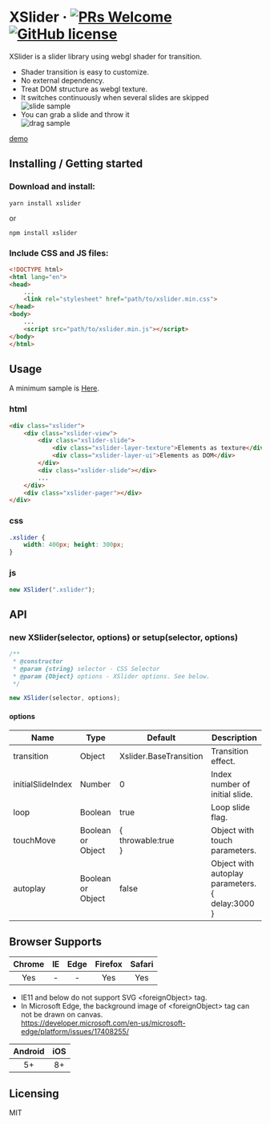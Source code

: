 # XSlider &middot; [![PRs Welcome](https://img.shields.io/badge/PRs-welcome-brightgreen.svg?style=flat-square)](http://makeapullrequest.com) [![GitHub license](https://img.shields.io/badge/license-MIT-blue.svg?style=flat-square)](https://github.com/your/your-project/blob/master/LICENSE)

XSlider is a slider library using webgl shader for transition.

- Shader transition is easy to customize.
- No external dependency.
- Treat DOM structure as webgl texture.
- It switches continuously when several slides are skipped  
![slide sample](https://raw.githubusercontent.com/wiki/112KA/xslider/images/xslider_slide.gif)
- You can grab a slide and throw it  
![drag sample](https://raw.githubusercontent.com/wiki/112KA/xslider/images/xslider_drag.gif)

[demo](https://112ka.github.io/xslider/demo/)

## Installing / Getting started

### Download and install:
```shell
yarn install xslider
```
or
```shell
npm install xslider
```

### Include CSS and JS files:
```html
<!DOCTYPE html>
<html lang="en">
<head>
    ...
    <link rel="stylesheet" href="path/to/xslider.min.css">
</head>
<body>
    ...
    <script src="path/to/xslider.min.js"></script>
</body>
</html>
```

## Usage
A minimum sample is [Here](https://112ka.github.io/xslider/samples/base/).

### html
```html
<div class="xslider">
    <div class="xslider-view">
        <div class="xslider-slide">
            <div class="xslider-layer-texture">Elements as texture</div>
            <div class="xslider-layer-ui">Elements as DOM</div>
        </div>
        <div class="xslider-slide"></div>
        ...
    </div>
    <div class="xslider-pager"></div>
</div>
```

### css
```css
.xslider {
    width: 400px; height: 300px;
}
```

### js
```js
new XSlider(".xslider");
```


## API
### new XSlider(selector, options) or setup(selector, options)

```js
/**
 * @constructor
 * @param {string} selector - CSS Selector
 * @param {Object} options - XSlider options. See below.
 */

new XSlider(selector, options);
```

#### options
| Name | Type | Default | Description |
| - | - | - | - |
| transition | Object | Xslider.BaseTransition | Transition effect. |
| initialSlideIndex | Number | 0 | Index number of initial slide. |
| loop | Boolean | true | Loop slide flag. |
| touchMove | Boolean or Object | { <br>    throwable:true <br>} | Object with touch parameters.  |
| autoplay | Boolean or Object | false | Object with autoplay parameters.<br> { <br>delay:3000 <br> } |

## Browser Supports
| Chrome | IE | Edge | Firefox | Safari |
| :-: | :-: | :-: | :-: | :-: |
| Yes | - | - | Yes | Yes |
- IE11 and below do not support SVG &lt;foreignObject&gt; tag.
- In Microsoft Edge, the background image of &lt;foreignObject&gt; tag can not be drawn on canvas.<br>https://developer.microsoft.com/en-us/microsoft-edge/platform/issues/17408255/

| Android | iOS |
| :-: | :-: |
| 5+ | 8+ |

<!--
### Prerequisites
What is needed to set up the dev environment. For instance, global dependencies or any other tools. include download links.

### Setting up Dev

Here's a brief intro about what a developer must do in order to start developing
the project further:

```shell
git clone https://github.com/your/your-project.git
cd your-project/
packagemanager install
```

And state what happens step-by-step. If there is any virtual environment, local server or database feeder needed, explain here.

### Building

If your project needs some additional steps for the developer to build the
project after some code changes, state them here. for example:

```shell
./configure
make
make install
```

Here again you should state what actually happens when the code above gets
executed.

### Deploying / Publishing
give instructions on how to build and release a new version
In case there's some step you have to take that publishes this project to a
server, this is the right time to state it.

```shell
packagemanager deploy your-project -s server.com -u username -p password
```

And again you'd need to tell what the previous code actually does.

## Versioning

We can maybe use [SemVer](http://semver.org/) for versioning. For the versions available, see the [link to tags on this repository](/tags).


## Configuration

Here you should write what are all of the configurations a user can enter when
using the project.

## Tests

Describe and show how to run the tests with code examples.
Explain what these tests test and why.

```shell
Give an example
```

## Style guide

Explain your code style and show how to check it.

## Api Reference

If the api is external, link to api documentation. If not describe your api including authentication methods as well as explaining all the endpoints with their required parameters.


## Database

Explaining what database (and version) has been used. Provide download links.
Documents your database design and schemas, relations etc... 
-->

## Licensing

MIT